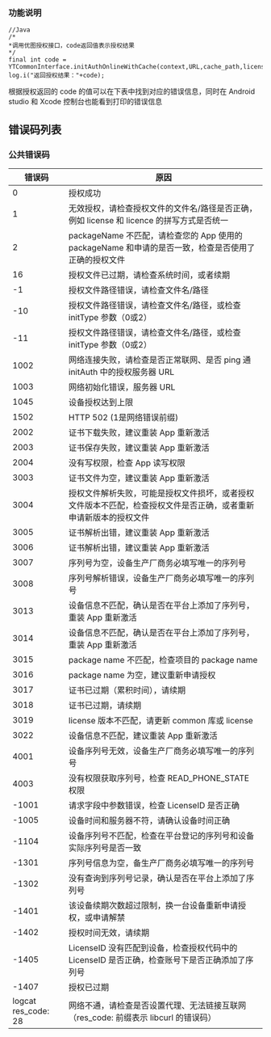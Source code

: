 ### 功能说明

```
//Java
/*
*调用优图授权接口，code返回值表示授权结果
*/
final int code = YTCommonInterface.initAuthOnlineWithCache(context,URL,cache_path,licenseId,secretKey);
log.i("返回授权结果："+code);
```
根据授权返回的 code 的值可以在下表中找到对应的错误信息，同时在 Android studio 和 Xcode 控制台也能看到打印的错误信息
## 错误码列表
### 公共错误码
|  错误码 |  原因 |
| ------------------- | ------------------------------------------------------------ |
| 0                   | 授权成功                                                     |
| 1                   | 无效授权，请检查授权文件的文件名/路径是否正确，例如 license 和 licence 的拼写方式是否统一 |
| 2                   | packageName 不匹配，请检查您的 App 使用的 packageName 和申请的是否一致，检查是否使用了正确的授权文件 |
| 16                  | 授权文件已过期，请检查系统时间，或者续期                     |
| -1                  | 授权文件路径错误，请检查文件名/路径                          |
| -10                 | 授权文件路径错误，请检查文件名/路径，或检查 initType 参数（0或2） |
| -11                 | 授权文件路径错误，请检查文件名/路径，或检查 initType 参数（0或2） |
| 1002                | 网络连接失败，请检查是否正常联网、是否 ping 通 initAuth 中的授权服务器 URL |
| 1003                | 网络初始化错误，服务器 URL                                   |
| 1045                | 设备授权达到上限                                             |
| 1502                | HTTP 502 (1是网络错误前缀)                                   |
| 2002                | 证书下载失败，建议重装 App 重新激活                          |
| 2003                | 证书保存失败，建议重装 App 重新激活                          |
| 2004                | 没有写权限，检查 App 读写权限                                |
| 3003                | 证书文件为空，建议重装 App 重新激活                          |
| 3004                | 授权文件解析失败，可能是授权文件损坏，或者授权文件版本不匹配，检查授权文件是否正确，或者重新申请新版本的授权文件 |
| 3005                | 证书解析出错，建议重装 App 重新激活                          |
| 3006                | 证书解析出错，建议重装 App 重新激活                          |
| 3007                | 序列号为空，设备生产厂商务必填写唯一的序列号                 |
| 3008                | 序列号解析错误，设备生产厂商务必填写唯一的序列号             |
| 3013                | 设备信息不匹配，确认是否在平台上添加了序列号，重装 App 重新激活 |
| 3014                | 设备信息不匹配，确认是否在平台上添加了序列号，重装 App 重新激活 |
| 3015                | package name 不匹配，检查项目的 package name                 |
| 3016                | package name 为空，建议重新申请授权                          |
| 3017                | 证书已过期（累积时间），请续期                               |
| 3018                | 证书已过期，请续期                                           |
| 3019                | license 版本不匹配，请更新 common 库或 license               |
| 3022                | 设备信息不匹配，建议重装 App 重新激活                        |
| 4001                | 设备序列号无效，设备生产厂商务必填写唯一的序列号             |
| 4003                | 没有权限获取序列号，检查 READ_PHONE_STATE 权限               |
| -1001               | 请求字段中参数错误，检查 LicenseID 是否正确                  |
| -1005               | 设备时间和服务器不符，请确认设备时间正确                     |
| -1104               | 设备序列号不匹配，检查在平台登记的序列号和设备实际序列号是否一致 |
| -1301               | 序列号信息为空，备生产厂商务必填写唯一的序列号               |
| -1302               | 没有查询到序列号记录，确认是否在平台上添加了序列号           |
| -1401               | 该设备续期次数超过限制，换一台设备重新申请授权，或申请解禁   |
| -1402               | 授权时间无效，请续期                                         |
| -1405               | LicenseID 没有匹配到设备，检查授权代码中的 LicenseID 是否正确，检查账号下是否正确添加了序列号 |
| -1407               | 授权已过期                                                   |
| logcat res_code: 28 | 网络不通，请检查是否设置代理、无法链接互联网 （res_code: 前缀表示 libcurl 的错误码） |







 

